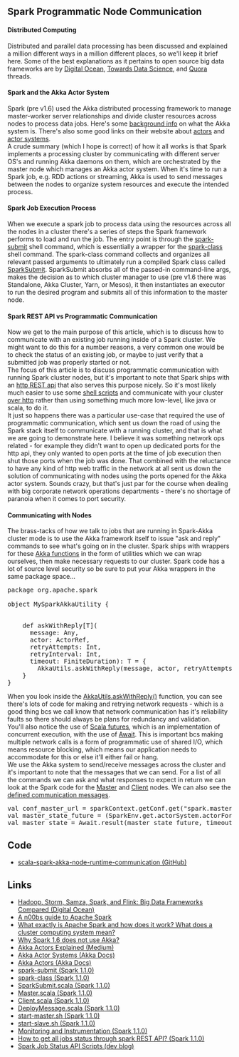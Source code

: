 

Spark Programmatic Node Communication
--------------------------------------
#### Distributed Computing
Distributed and parallel data processing has been discussed and explained a million different ways in a million different places, so we'll keep it brief here. Some of the best explanations as it pertains to open source big data frameworks are by [Digital Ocean](https://www.digitalocean.com/community/tutorials/hadoop-storm-samza-spark-and-flink-big-data-frameworks-compared), [Towards Data Science](https://towardsdatascience.com/apache-spark-101-3f961c89b8c5), and [Quora](https://www.quora.com/What-exactly-is-Apache-Spark-and-how-does-it-work-What-does-a-cluster-computing-system-mean) threads.

#### Spark and the Akka Actor System
Spark (pre v1.6) used the Akka distributed processing framework to manage master-worker server relationships and divide cluster resources across nodes to process data jobs. Here's some [background info](https://medium.com/akka-for-newbies/akka-actors-explained-dc9068c49568) on what the Akka system is. There's also some good links on their website about [actors](https://doc.akka.io/docs/akka/current/general/actors.html) and [actor systems](https://doc.akka.io/docs/akka/current/general/actor-systems.html). <br />
A crude summary (which I hope is correct) of how it all works is that Spark implements a processing cluster by communicating with different server OS's and running Akka daemons on them, which are orchestrated by the master node which manages an Akka actor system. When it's time to run a Spark job, e.g. RDD actions or streaming, Akka is used to send messages between the nodes to organize system resources and execute the intended process. 

#### Spark Job Execution Process
When we execute a spark job to process data using the resources across all the nodes in a cluster there's a series of steps the Spark framework performs to load and run the job. The entry point is through the [spark-submit](https://github.com/apache/spark/blob/v1.1.0/bin/spark-submit) shell command, which is essentially a wrapper for the [spark-class](https://github.com/apache/spark/blob/v1.1.0/bin/spark-class) shell command. The spark-class command collects and organizes all relevant passed arguments to ultimately run a compiled Spark class called [SparkSubmit](https://github.com/apache/spark/blob/v1.1.0/core/src/main/scala/org/apache/spark/deploy/SparkSubmit.scala).  SparkSubmit absorbs all of the passed-in command-line args, makes the decision as to which cluster manager to use (pre v1.6 there was Standalone, Akka Cluster, Yarn, or Mesos), it then instantiates an executor to run the desired program and submits all of this information to the master node. 

#### Spark REST API vs Programmatic Communication
Now we get to the main purpose of this article, which is to discuss how to communicate with an existing job running inside of a Spark cluster. We might want to do this for a number reasons, a very common one would be to check the status of an existing job, or maybe to just verify that a submitted job was properly started or not. <br />
The focus of this article is to discuss programmatic communication with running Spark cluster nodes, but it's important to note that Spark ships with an [http REST api](https://spark.apache.org/docs/latest/monitoring.html#rest-api) that also serves this purpose nicely. So it's most likely much easier to use some [shell scripts](https://gist.github.com/arturmkrtchyan/5d8559b2911ac951d34a) and communicate with your cluster [over http](https://stackoverflow.com/questions/33495623/how-to-get-all-jobs-status-through-spark-rest-api) rather than using something much more low-level, like java or scala, to do it. <br />
It just so happens there was a particular use-case that required the use of programmatic communication, which sent us down the road of using the Spark stack itself to communicate with a running cluster, and that is what we are going to demonstrate here. I believe it was something network ops related - for example they didn't want to open up dedicated ports for the http api, they only wanted to open ports at the time of job execution then shut those ports when the job was done. That combined with the reluctance to have any kind of http web traffic in the network at all sent us down the solution of communicating with nodes using the ports opened for the Akka actor system. Sounds crazy, but that's just par for the course when dealing with big corporate network operations departments - there's no shortage of paranoia when it comes to port security. 

#### Communicating with Nodes
The brass-tacks of how we talk to jobs that are running in Spark-Akka cluster mode is to use the Akka framework itself to issue "ask and reply" commands to see what's going on in the cluster. Spark ships with wrappers for these [Akka functions](https://github.com/apache/spark/blob/v1.1.0/core/src/main/scala/org/apache/spark/util/AkkaUtils.scala) in the form of utilities which we can wrap ourselves, then make necessary requests to our cluster. Spark code has a lot of source level security so be sure to put your Akka wrappers in the same package space...
<pre>
package org.apache.spark

object MySparkAkkaUtility {


	def askWithReply[T](
      message: Any,
      actor: ActorRef,
      retryAttempts: Int,
      retryInterval: Int,
      timeout: FiniteDuration): T = {
	    AkkaUtils.askWithReply(message, actor, retryAttempts, retryInterval, timeout)
	}
}
</pre>
When you look inside the [AkkaUtils.askWithReply()](https://github.com/apache/spark/blob/v1.1.0/core/src/main/scala/org/apache/spark/util/AkkaUtils.scala#L159) function, you can see there's lots of code for making and retrying network requests - which is a good thing bcs we call know that network communication has it's reliability faults so there should always be plans for redundancy and validation. <br />
You'll also notice the use of [Scala futures](https://alvinalexander.com/scala/concurrency-with-scala-futures-tutorials-examples), which is an implementation of concurrent execution, with the use of [Await](https://www.scala-lang.org/api/2.10.1/index.html#scala.concurrent.Await$). This is important bcs making multiple network calls is a form of programmatic use of shared I/O, which means resource blocking, which means our application needs to accommodate for this or else it'll either fail or hang. <br /> 
We use the Akka system to send/receive messages across the cluster and it's important to note that the messages that we can send. For a list of all the commands we can ask and what responses to expect in return we can look at the Spark code for the [Master](https://github.com/apache/spark/blob/v1.1.0/core/src/main/scala/org/apache/spark/deploy/master/Master.scala) and [Client](https://github.com/apache/spark/blob/v1.1.0/core/src/main/scala/org/apache/spark/deploy/Client.scala) nodes. We can also see the [defined communication messages](https://github.com/apache/spark/blob/v1.1.0/core/src/main/scala/org/apache/spark/deploy/DeployMessage.scala).  
<pre>
val conf_master_url = sparkContext.getConf.get("spark.master")
val master_state_future = (SparkEnv.get.actorSystem.actorFor(Master.toAkkaUrl(conf_master_url)) ? RequestMasterState)(timeout).mapTo[MasterStateResponse]
val master_state = Await.result(master_state_future, timeout)
</pre>



Code
--------------------------------------
- [scala-spark-akka-node-runtime-communication (GitHub)](https://github.com/franky1059/scala-spark-akka-node-runtime-communication)



Links
--------------------------------------
- [Hadoop, Storm, Samza, Spark, and Flink: Big Data Frameworks Compared (Digital Ocean)](https://www.digitalocean.com/community/tutorials/hadoop-storm-samza-spark-and-flink-big-data-frameworks-compared)
- [A n00bs guide to Apache Spark](https://towardsdatascience.com/apache-spark-101-3f961c89b8c5)
- [What exactly is Apache Spark and how does it work? What does a cluster computing system mean?](https://www.quora.com/What-exactly-is-Apache-Spark-and-how-does-it-work-What-does-a-cluster-computing-system-mean)
- [Why Spark 1.6 does not use Akka?](https://stackoverflow.com/questions/37448757/why-spark-1-6-does-not-use-akka)
- [Akka Actors Explained (Medium)](https://medium.com/akka-for-newbies/akka-actors-explained-dc9068c49568)
- [Akka Actor Systems (Akka Docs)](https://doc.akka.io/docs/akka/current/general/actor-systems.html)
- [Akka Actors (Akka Docs)](https://doc.akka.io/docs/akka/current/general/actors.html)
- [spark-submit (Spark 1.1.0)](https://github.com/apache/spark/blob/v1.1.0/bin/spark-submit)
- [spark-class (Spark 1.1.0)](https://github.com/apache/spark/blob/v1.1.0/bin/spark-class)
- [SparkSubmit.scala (Spark 1.1.0)](https://github.com/apache/spark/blob/v1.1.0/core/src/main/scala/org/apache/spark/deploy/SparkSubmit.scala)
- [Master.scala (Spark 1.1.0)](https://github.com/apache/spark/blob/v1.1.0/core/src/main/scala/org/apache/spark/deploy/master/Master.scala)
- [Client.scala (Spark 1.1.0)](https://github.com/apache/spark/blob/v1.1.0/core/src/main/scala/org/apache/spark/deploy/Client.scala)
- [DeployMessage.scala (Spark 1.1.0)](https://github.com/apache/spark/blob/v1.1.0/core/src/main/scala/org/apache/spark/deploy/DeployMessage.scala)
- [start-master.sh (Spark 1.1.0)](https://github.com/apache/spark/blob/v1.1.0/sbin/start-master.sh)
- [start-slave.sh (Spark 1.1.0)](https://github.com/apache/spark/blob/v1.1.0/sbin/start-slave.sh)
- [Monitoring and Instrumentation (Spark 1.1.0)](https://spark.apache.org/docs/latest/monitoring.html)
- [How to get all jobs status through spark REST API? (Spark 1.1.0)](https://stackoverflow.com/questions/33495623/how-to-get-all-jobs-status-through-spark-rest-api)
- [Spark Job Status API Scripts (dev blog)](https://gist.github.com/arturmkrtchyan/5d8559b2911ac951d34a)






